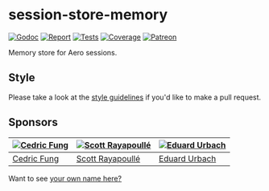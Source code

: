 # session-store-memory

[![Godoc][godoc-image]][godoc-url]
[![Report][report-image]][report-url]
[![Tests][tests-image]][tests-url]
[![Coverage][coverage-image]][coverage-url]
[![Patreon][patreon-image]][patreon-url]

Memory store for Aero sessions.

## Style

Please take a look at the [style guidelines](https://github.com/akyoto/quality/blob/master/STYLE.md) if you'd like to make a pull request.

## Sponsors

| [![Cedric Fung](https://avatars3.githubusercontent.com/u/2269238?s=70&v=4)](https://github.com/cedricfung) | [![Scott Rayapoullé](https://avatars3.githubusercontent.com/u/11772084?s=70&v=4)](https://github.com/soulcramer) | [![Eduard Urbach](https://avatars3.githubusercontent.com/u/438936?s=70&v=4)](https://twitter.com/eduardurbach) |
| --- | --- | --- |
| [Cedric Fung](https://github.com/cedricfung) | [Scott Rayapoullé](https://github.com/soulcramer) | [Eduard Urbach](https://eduardurbach.com) |

Want to see [your own name here?](https://www.patreon.com/eduardurbach)

[godoc-image]: https://godoc.org/github.com/aerogo/session-store-memory?status.svg
[godoc-url]: https://godoc.org/github.com/aerogo/session-store-memory
[report-image]: https://goreportcard.com/badge/github.com/aerogo/session-store-memory
[report-url]: https://goreportcard.com/report/github.com/aerogo/session-store-memory
[tests-image]: https://cloud.drone.io/api/badges/aerogo/session-store-memory/status.svg
[tests-url]: https://cloud.drone.io/aerogo/session-store-memory
[coverage-image]: https://codecov.io/gh/aerogo/session-store-memory/graph/badge.svg
[coverage-url]: https://codecov.io/gh/aerogo/session-store-memory
[patreon-image]: https://img.shields.io/badge/patreon-donate-green.svg
[patreon-url]: https://www.patreon.com/eduardurbach
